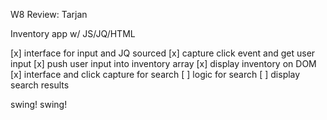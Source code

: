 W8 Review: Tarjan

Inventory app w/ JS/JQ/HTML

[x] interface for input and JQ sourced
[x] capture click event and get user input
[x] push user input into inventory array
[x] display inventory on DOM
[x] interface and click capture for search
[ ] logic for search
[ ] display search results

swing! swing!